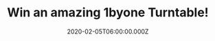 ---
campaign-uuid: "c-db1a3647-433d-4c16-b9f4-08b99e27c00e"
type: "Competition"
category: "Technology"
date: "2020-02-05T06:00:00.000Z"
end-date: "2020-04-05T23:59:00.000Z"
disable-form: false
is_promoted: false
has_entry_page: true
title: "Win an amazing 1byone Turntable!"
competition-description: "<p>The briefcase-styled turntable is a perfect combo of\
  \ trendy elements and retro style with classical color series, making it an enticing\
  \ choice for those who enjoy the music with the feeling of roaming through the time.\
  \ We are giving away one amazing 1byone Turntable to one lucky NME AAA member to\
  \ win.</p>\n<p>Do you want to enjoy your favourite vinyls anywhere you go? Click\
  \ below and it could be yours!</p>\n"
hero-header: "Win an amazing 1byone Turntable!"
terms-confirmation: "N/A"
banner-img: "https://assets.expresslyapp.com/asset-586ca78a-9ee1-4557-a430-f8352b77a9c0.jpg"
logo-left-href: "aaa.nme.com"
logo-left-image: "https://assets.expresslyapp.com/asset-48d1f902-d0bb-416a-907f-4b5b2a333004.jpg"
logo-left-title: "NME AAA"
bg-image-hero: "https://assets.expresslyapp.com/asset-9d168c42-8862-4e4a-a20d-dfd49be9d850.jpg"
bg-image-first: "https://assets.expresslyapp.com/asset-6f3f67f7-a453-4e19-901e-1d9e3de5ed6e.jpg"
section1-content: "<p>The 1byone Belt-Drive Briefcase Turntable is a perfect combination\
  \ of trendy and retro. It's a turntable at home in the dorm room as well as the\
  \ living room, both on the self and on the go. 3 speeds, soft damping control, integrated\
  \ speakers, RCA/AUX-In, durable PU leather case, and integrated carrying handle…\
  </p>\n<p>This Briefcase Turntable is ready for wherever life takes you. Click below\
  \ for a chance to win.</p>\n<p>Good luck!</p>\n"
entry-title: "Win an amazing 1byone Turntable!"
entry-content: "<p>Enter the draw to win an amazing 1byone Turntable by completing\
  \ the form below before 23:59 on the 5th of April 2020.</p>\n"
has-winner: true
winner-title: "CONGRATULATIONS to Colin P. who won an amazing 1byone Turntable!"
winner-banner: "https://assets.expresslyapp.com/asset-9c35bec9-203e-4f79-9d77-6609f5a13216.jpg"
prize-description: "An amazing 1byone Turntable!"
special-conditions: "Multiple entries are allowed up to one every day."
country-restrictions:
- "GB"
---
